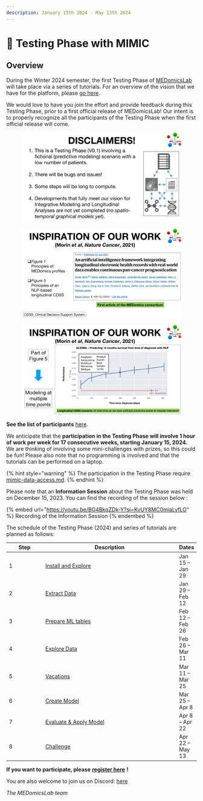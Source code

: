 ```yaml
---
description: January 15th 2024 - May 13th 2024
---
```


# 📄 Testing Phase with MIMIC

## Overview

During the Winter 2024 semester, the first Testing Phase of [MEDomicsLab](https://github.com/MEDomics-UdeS/MEDomicsLab) will take place via a series of tutorials. For an overview of the vision that we have for the platform, please [go here](../#an-overview-of-medomicslab).

We would love to have you join the effort and provide feedback during this Testing Phase, prior to a first official release of MEDomicsLab! Our intent is to properly recognize all the participants of the Testing Phase when the first official release will come.

<figure><img src="../.gitbook/assets/MEDomicsLab-TestingPhase-02.png" alt=""><figcaption></figcaption></figure>

<figure><img src="../.gitbook/assets/MEDomicsLab-TestingPhase-03.png" alt=""><figcaption></figcaption></figure>

<figure><img src="../.gitbook/assets/MEDomicsLab-TestingPhase-05.png" alt=""><figcaption></figcaption></figure>

**See the list of participants** [here](https://docs.google.com/spreadsheets/d/1w4n2gygstxnrFSzAi1LqGsxgCVYa1Odyb8vl9huu-kU/).

We anticipate that the **participation in the Testing Phase will involve 1 hour of work per week for 17 consecutive weeks, starting January 15, 2024.** We are thinking of involving some mini-challenges with prizes, so this could be fun! Please also note that no programming is involved and that the tutorials can be performed on a laptop.

{% hint style="warning" %}
The participation in the Testing Phase require [mimic-data-access.md](mimic-data-access.md "mention").
{% endhint %}

Please note that an **Information Session** about the Testing Phase was held on December 15, 2023. You can find the recording of the session below :

{% embed url="https://youtu.be/BG4BkqZDk-Y?si=KvUY8MC0miaLyfLO" %}
Recording of the Information Session
{% endembed %}

The schedule of the Testing Phase (2024) and series of tutorials are planned as follows:

<table><thead><tr><th width="98.33333333333331">Step</th><th width="421">Description</th><th>Dates</th></tr></thead><tbody><tr><td>1</td><td><a href="step-1.md">Install and Explore</a></td><td>Jan 15 – Jan 29</td></tr><tr><td>2</td><td><a href="step-2.md">Extract Data</a></td><td>Jan 29 – Feb 12</td></tr><tr><td>3</td><td><a href="step-3.md">Prepare ML tables</a></td><td>Feb 12 – Feb 26</td></tr><tr><td>4</td><td><a href="step-4.md">Explore Data</a></td><td>Feb 26 – Mar 11</td></tr><tr><td>5</td><td><a href="step-5.md">Vacations</a></td><td>Mar 11 – Mar 25</td></tr><tr><td>6</td><td><a href="step-6.md">Create Model</a></td><td>Mar 25 – Apr 8</td></tr><tr><td>7</td><td><a href="step-7.md">Evaluate &#x26; Apply Model</a></td><td>Apr 8 – Apr 22</td></tr><tr><td>8</td><td><a href="step-8.md">Challenge</a></td><td>Apr 22 – May 13</td></tr></tbody></table>

**If you want to participate, please** [**register here**](../forms/join-the-testing-phase.md) **!**

You are also welcome to join us on Discord: [here](https://discord.gg/ZbaGj8E6mP)

_The MEDomicsLab team_
